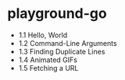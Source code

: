 # playground-go

- 1.1 Hello, World
- 1.2 Command-Line Arguments
- 1.3 Finding Duplicate Lines
- 1.4 Animated GIFs
- 1.5 Fetching a URL